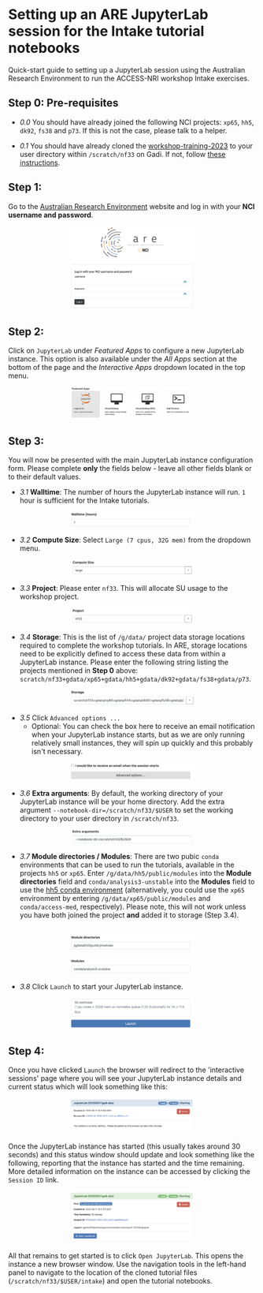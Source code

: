# Setting up an ARE JupyterLab session for the Intake tutorial notebooks
<p>Quick-start guide to setting up a JupyterLab session using the Australian Research Environment to run the ACCESS-NRI workshop Intake exercises.</p>

## Step 0: Pre-requisites
- *0.0* You should have already joined the following NCI projects: `xp65`, `hh5`, `dk92`, `fs38` and `p73`. If this is not the case, please talk to a helper.

- *0.1* You should have already cloned the [workshop-training-2023](https://github.com/ACCESS-NRI/workshop-training-2023/tree/main) to your user directory within `/scratch/nf33` on Gadi. If not, follow [these instructions](https://github.com/ACCESS-NRI/workshop-training-2023/tree/main#cloning-this-repo). 

## Step 1:
Go to the [Australian Research Environment](https://are.nci.org.au/) website and log in with your **NCI username and password**.

<p align="center"><img src="../assets/ARE_setup_guide/setup_image1.png" alt="drawing" width="50%"/></p>

## Step 2:
Click on `JupyterLab` under *Featured Apps* to configure a new JupyterLab instance. This option is also available under the *All Apps* section at the bottom of the page and the *Interactive Apps* dropdown located in the top menu.

<p align="center"><img src="../assets/ARE_setup_guide/setup_image2.png" alt="drawing" width="50%"/></p>

## Step 3:
You will now be presented with the main JupyterLab instance configuration form. Please complete **only** the fields below - leave all other fields blank or to their default values.

- *3.1* **Walltime**: The number of hours the JupyterLab instance will run. `1` hour is sufficient for the Intake tutorials.

<p align="center"><img src="../assets/ARE_setup_guide/setup_image3.png" alt="drawing" width="50%"/></p>

- *3.2* **Compute Size**: Select `Large (7 cpus, 32G mem)` from the dropdown menu.

<p align="center"><img src="../assets/ARE_setup_guide/setup_image4_intake.png" alt="drawing" width="50%"/></p>

- *3.3* **Project**: Please enter `nf33`. This will allocate SU usage to the workshop project.

<p align="center"><img src="../assets/ARE_setup_guide/setup_image5.png" alt="drawing" width="50%"/></p>

- *3.4* **Storage**: This is the list of `/g/data/` project data storage locations required to complete the workshop tutorials. In ARE, storage locations need to be explicitly defined to access these data from within a JupyterLab instance. Please enter the following string listing the projects mentioned in **Step 0** above: `scratch/nf33+gdata/xp65+gdata/hh5+gdata/dk92+gdata/fs38+gdata/p73`.

<p align="center"><img src="../assets/ARE_setup_guide/setup_image6_intake.png" alt="drawing" width="50%"/></p>

- *3.5* Click `Advanced options ...`
  * Optional: You can check the box here to receive an email notification when your JupyterLab instance starts, but as we are only running relatively small instances, they will spin up quickly and this probably isn't necessary.</p>

<p align="center"><img src="../assets/ARE_setup_guide/setup_image7.png" alt="drawing" width="50%"/></p>

- *3.6* **Extra arguments**: By default, the working directory of your JupyterLab instance will be your home directory. Add the extra argument `--notebook-dir=/scratch/nf33/$USER` to set the working directory to your user directory in `/scratch/nf33`.

<p align="center"><img src="../assets/ARE_setup_guide/setup_image8.png" alt="drawing" width="49%"/></p>

- *3.7* **Module directories / Modules**: There are two pubic `conda` environments that can be used to run the tutorials, available in the projects `hh5` or `xp65`. Enter `/g/data/hh5/public/modules` into the **Module directories** field and `conda/analysis3-unstable` into the **Modules** field to use the [hh5 conda environment](http://climate-cms.wikis.unsw.edu.au/Conda#Conda_Python_Environments) (alternatively, you could use the `xp65` environment by entering `/g/data/xp65/public/modules` and `conda/access-med`, respectively). Please note, this will not work unless you have both joined the project **and** added it to storage (Step 3.4).<br></br>

<p align="center"><img src="../assets/ARE_setup_guide/setup_image9.png" alt="drawing" width="50%"/></p>
<p align="center"><img src="../assets/ARE_setup_guide/setup_image10.png" alt="drawing" width="50%"/></p>

- *3.8* Click `Launch` to start your JupyterLab instance.

<p align="center"><img src="../assets/ARE_setup_guide/setup_image13.png" alt="drawing" width="50%"/></p>

## Step 4:
Once you have clicked `Launch` the browser will redirect to the 'interactive sessions' page where you will see your JupyterLab instance details and current status which will look something like this:

<p align="center"><img src="../assets/ARE_setup_guide/setup_image14.png" alt="drawing" width="50%"/></p>

Once the JupyterLab instance has started (this usually takes around 30 seconds) and this status window should update and look something like the following, reporting that the instance has started and the time remaining. More detailed information on the instance can be accessed by clicking the `Session ID` link.

<p align="center"><img src="../assets/ARE_setup_guide/setup_image15.png" alt="drawing" width="50%"/></p>

All that remains to get started is to click `Open JupyterLab`. This opens the instance a new browser window. Use the navigation tools in the left-hand panel to navigate to the location of the cloned tutorial files (`/scratch/nf33/$USER/intake`) and open the tutorial notebooks.
